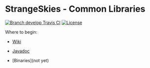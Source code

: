 # StrangeSkies - Common Libraries

[![Branch develop Travis CI](http://img.shields.io/travis/StrangeSkies/uk.co.strangeskies.svg)](https://travis-ci.org/StrangeSkies/uk.co.strangeskies)
[![License](https://img.shields.io/github/license/StrangeSkies/uk.co.strangeskies.svg)](https://tldrlegal.com/license/gnu-general-public-license-v3-%28gpl-3%29)

Where to begin:

* [Wiki](https://github.com/StrangeSkies/uk.co.strangeskies/wiki)

* [Javadoc](https://strangeskies.github.io/uk.co.strangeskies/)

* [Binaries](not yet)
